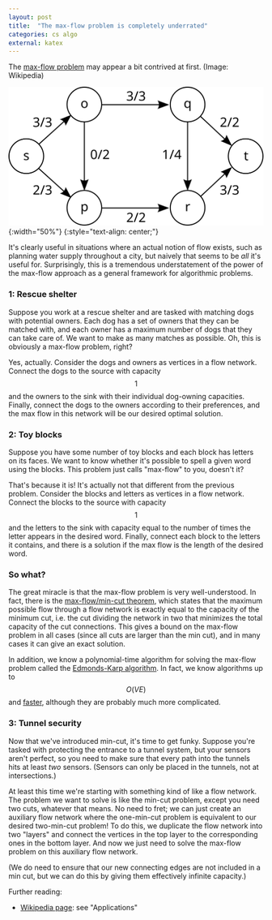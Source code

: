 ```yaml
---
layout: post
title:  "The max-flow problem is completely underrated"
categories: cs algo
external: katex
---
```


The [max-flow problem](https://en.wikipedia.org/wiki/Maximum_flow_problem) may appear a bit contrived at first. (Image: Wikipedia)

![max-flow](/assets/max-flow/max-flow.svg){:width="50%"}
{:style="text-align: center;"}

It's clearly useful in situations where an actual notion of flow exists, such as planning water supply throughout a city, but naively that seems to be *all* it's useful for. Surprisingly, this is a tremendous understatement of the power of the max-flow approach as a general framework for algorithmic problems.

### 1: Rescue shelter

Suppose you work at a rescue shelter and are tasked with matching dogs with potential owners. Each dog has a set of owners that they can be matched with, and each owner has a maximum number of dogs that they can take care of. We want to make as many matches as possible. Oh, this is obviously a max-flow problem, right?

Yes, actually. Consider the dogs and owners as vertices in a flow network. Connect the dogs to the source with capacity $$1$$ and the owners to the sink with their individual dog-owning capacities. Finally, connect the dogs to the owners according to their preferences, and the max flow in this network will be our desired optimal solution.

### 2: Toy blocks

Suppose you have some number of toy blocks and each block has letters on its faces. We want to know whether it's possible to spell a given word using the blocks. This problem just calls "max-flow" to you, doesn't it?

That's because it is! It's actually not that different from the previous problem. Consider the blocks and letters as vertices in a flow network. Connect the blocks to the source with capacity $$1$$ and the letters to the sink with capacity equal to the number of times the letter appears in the desired word. Finally, connect each block to the letters it contains, and there is a solution if the max flow is the length of the desired word.

### So what?

The great miracle is that the max-flow problem is very well-understood. In fact, there is the [max-flow/min-cut theorem](https://en.wikipedia.org/wiki/Max-flow_min-cut_theorem), which states that the maximum possible flow through a flow network is exactly equal to the capacity of the minimum cut, i.e. the cut dividing the network in two that minimizes the total capacity of the cut connections. This gives a bound on the max-flow problem in all cases (since all cuts are larger than the min cut), and in many cases it can give an exact solution.

In addition, we know a polynomial-time algorithm for solving the max-flow problem called the [Edmonds-Karp algorithm](https://en.wikipedia.org/wiki/Edmonds%E2%80%93Karp_algorithm). In fact, we know algorithms up to $$O(VE)$$ and [faster](https://en.wikipedia.org/wiki/Maximum_flow_problem#Algorithms), although they are probably much more complicated.

### 3: Tunnel security

Now that we've introduced min-cut, it's time to get funky. Suppose you're tasked with protecting the entrance to a tunnel system, but your sensors aren't perfect, so you need to make sure that every path into the tunnels hits at least *two* sensors. (Sensors can only be placed in the tunnels, not at intersections.)

At least this time we're starting with something kind of like a flow network. The problem we want to solve is like the min-cut problem, except you need two cuts, whatever that means. No need to fret; we can just create an auxiliary flow network where the one-min-cut problem is equivalent to our desired two-min-cut problem! To do this, we duplicate the flow network into two "layers" and connect the vertices in the top layer to the corresponding ones in the bottom layer. And now we just need to solve the max-flow problem on this auxiliary flow network.

(We do need to ensure that our new connecting edges are not included in a min cut, but we can do this by giving them effectively infinite capacity.)

Further reading:
* [Wikipedia page](https://en.wikipedia.org/wiki/Maximum_flow_problem): see "Applications"
